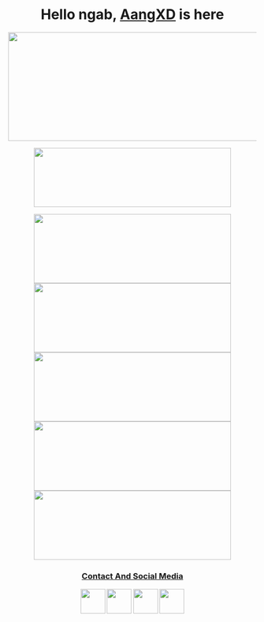 <h1 align="center">
  <b>Hello ngab, <b> <a href="https://www.facebook.com/aang.qwerty69" target="blank">AangXD</a> is here
</h1>
<p align="center">
  <img width="600" height="220" src="https://github-readme-stats.vercel.app/api?username=AngCyber&show_icons=true&theme=chartreuse-dark&locale=id">
</p>
<p align="center">
  <img width="400" height="120" src="https://github-readme-stats.vercel.app/api/top-langs/?username=AngCyber&layout=compact&theme=chartreuse-dark">
</p>
<p align="center">
<a href="https://github.com/AngCyber/MultiBF"><img width="400" height="140" src="https://github-readme-stats.vercel.app/api/pin/?username=AngCyber&repo=MultiBF&theme=chartreuse-dark"></a>
<a href="https://github.com/AngCyber/F_Crack"><img width="400" height="140" src="https://github-readme-stats.vercel.app/api/pin/?username=AngCyber&repo=F_Crack&theme=chartreuse-dark"></a>
<a href="https://github.com/AngCyber/Dump"><img width="400" height="140" src="https://github-readme-stats.vercel.app/api/pin/?username=AngCyber&repo=Dump&theme=chartreuse-dark"></a>
<a href="https://github.com/AngCyber/AngCyber"><img width="400" height="140" src="https://github-readme-stats.vercel.app/api/pin/?username=AngCyber&repo=AngCyber&theme=chartreuse-dark"></a>
<a href="https://github.com/AngCyber/decode"><img width="400" height="140" src="https://github-readme-stats.vercel.app/api/pin/?username=AngCyber&repo=decode&theme=chartreuse-dark"></a>
</p>
<h3 align="center">
  <a href="https://saweria.co/AangXD" target="blank">Contact And Social Media</a>
</h3>
<p align="center">
  <a href="https://youtube.com/channel/UCqwjydkaE3y0qo-3Yl3yL3A"><img width="50" height="50" src="https://camo.githubusercontent.com/d54e97f5edde790381f7e62b217410df33e066a0dc8f692f2fc6b25fc1768b0c/68747470733a2f2f6564656e742e6769746875622e696f2f537570657254696e7949636f6e732f696d616765732f7376672f796f75747562652e737667"></a>
  <a href="https://www.facebook.com/aang.qwerty69"><img width="50" height="50" src="https://camo.githubusercontent.com/8f245234577766478eaf3ee72b0615e99bb9ef3eaa56e1c37f75692811181d5c/68747470733a2f2f6564656e742e6769746875622e696f2f537570657254696e7949636f6e732f696d616765732f7376672f66616365626f6f6b2e737667"></a>
  <a href="https://www.instagram.com/aangxd.qwerty_"><img width="50" height="50" src="https://camo.githubusercontent.com/c9dacf0f25a1489fdbc6c0d2b41cda58b77fa210a13a886d6f99e027adfbd358/68747470733a2f2f6564656e742e6769746875622e696f2f537570657254696e7949636f6e732f696d616765732f7376672f696e7374616772616d2e737667"></a>
  <a href="https://api.whatsapp.com/send/?phone=6283177721763&text=Assalamualaikum+Bang+Aang+..."><img width="50" height="50" src="https://camo.githubusercontent.com/945d32cdd8d51fe844ca8b2976914ae8786586607aee1cba24d7318e24b30411/68747470733a2f2f6564656e742e6769746875622e696f2f537570657254696e7949636f6e732f696d616765732f7376672f77686174736170702e737667"></a>
</p>
